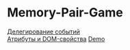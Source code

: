 # Memory-Pair-Game
[Делегирование событий](https://maxello.gitbooks.io/js-note/content/17_dom_events/delegirovanie_sobitii.html)   
[Атрибуты и DOM-свойства](https://learn.javascript.ru/attributes-and-custom-properties)
[Demo](https://nik3264.github.io/Memory-Pair-Game/)
